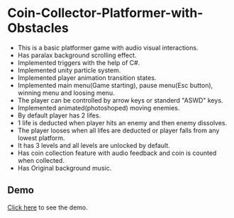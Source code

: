 # Coin-Collector-Platformer-with-Obstacles

- This is a basic platformer game with audio visual interactions.
- Has paralax background scrolling effect.
- Implemented triggers with the help of C#.
- Implemented unity particle system.
- Implemented player animation transition states.
- Implemented main menu(Game starting), pause menu(Esc button), winning menu and loosing menu.
- The player can be controlled by arrow keys or standerd "ASWD" keys.
- Implemented animated(photoshoped) moving enemies.
- By default player has 2 lifes.
- 1 life is deducted when player hits an enemy and then enemy dissolves.
- The player looses when all lifes are deducted or player falls from any lowest platform.
- It has 3 levels and all levels are unlocked by default.
- Has coin collection feature with audio feedback and coin is counted when collected.
- Has Original background music.

## Demo

[Click here](https://www.linkedin.com/posts/mukherjee-santanu_certificate-of-completion-activity-6827517009148964865-wXHC?utm_source=linkedin_share&utm_medium=member_desktop_web) to see the demo.
